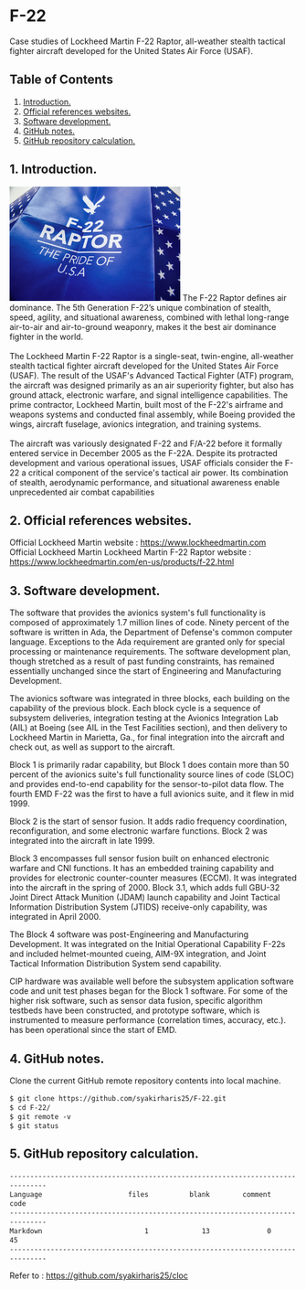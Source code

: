 # F-22
Case studies of Lockheed Martin F-22 Raptor,  all-weather stealth tactical fighter aircraft developed for the United States Air Force (USAF).

## Table of Contents
1. [Introduction.](#introduction)
2. [Official references websites.](#references)
3. [Software development.](#software)
4. [GitHub notes.](#github)
5. [GitHub repository calculation.](#calculation)

<a name="introduction"></a>
## 1. Introduction.
<img src="f-22 pride.jpeg" height="200"> 
The F-22 Raptor defines air dominance. The 5th Generation F-22’s unique combination of stealth, speed, agility, and situational awareness, combined with lethal long-range air-to-air and air-to-ground weaponry, makes it the best air dominance fighter in the world.
<br /><br />
The Lockheed Martin F-22 Raptor is a single-seat, twin-engine, all-weather stealth tactical fighter aircraft developed for the United States Air Force (USAF). The result of the USAF's Advanced Tactical Fighter (ATF) program, the aircraft was designed primarily as an air superiority fighter, but also has ground attack, electronic warfare, and signal intelligence capabilities. The prime contractor, Lockheed Martin, built most of the F-22's airframe and weapons systems and conducted final assembly, while Boeing provided the wings, aircraft fuselage, avionics integration, and training systems.
<br /><br />
The aircraft was variously designated F-22 and F/A-22 before it formally entered service in December 2005 as the F-22A. Despite its protracted development and various operational issues, USAF officials consider the F-22 a critical component of the service's tactical air power. Its combination of stealth, aerodynamic performance, and situational awareness enable unprecedented air combat capabilities

<a name="references"></a>
## 2. Official references websites. <br />
Official Lockheed Martin website : https://www.lockheedmartin.com <br />
Official Lockheed Martin Lockheed Martin F-22 Raptor website : https://www.lockheedmartin.com/en-us/products/f-22.html <br />

<a name="software"></a>
## 3. Software development.
The software that provides the avionics system's full functionality is composed of approximately 1.7 million lines of code. Ninety percent of the software is written in Ada, the Department of Defense's common computer language. Exceptions to the Ada requirement are granted only for special processing or maintenance requirements. The software development plan, though stretched as a result of past funding constraints, has remained essentially unchanged since the start of Engineering and Manufacturing Development.

The avionics software was integrated in three blocks, each building on the capability of the previous block. Each block cycle is a sequence of subsystem deliveries, integration testing at the Avionics Integration Lab (AIL) at Boeing (see AIL in the Test Facilities section), and then delivery to Lockheed Martin in Marietta, Ga., for final integration into the aircraft and check out, as well as support to the aircraft.

Block 1 is primarily radar capability, but Block 1 does contain more than 50 percent of the avionics suite's full functionality source lines of code (SLOC) and provides end-to-end capability for the sensor-to-pilot data flow. The fourth EMD F-22 was the first to have a full avionics suite, and it flew in mid 1999.

Block 2 is the start of sensor fusion. It adds radio frequency coordination, reconfiguration, and some electronic warfare functions. Block 2 was integrated into the aircraft in late 1999.

Block 3 encompasses full sensor fusion built on enhanced electronic warfare and CNI functions. It has an embedded training capability and provides for electronic counter-counter measures (ECCM). It was integrated into the aircraft in the spring of 2000. Block 3.1, which adds full GBU-32 Joint Direct Attack Munition (JDAM) launch capability and Joint Tactical Information Distribution System (JTIDS) receive-only capability, was integrated in April 2000.

The Block 4 software was post-Engineering and Manufacturing Development. It was integrated on the Initial Operational Capability F-22s and included helmet-mounted cueing, AIM-9X integration, and Joint Tactical Information Distribution System send capability.

CIP hardware was available well before the subsystem application software code and unit test phases began for the Block 1 software. For some of the higher risk software, such as sensor data fusion, specific algorithm testbeds have been constructed, and prototype software, which is instrumented to measure performance (correlation times, accuracy, etc.). has been operational since the start of EMD.

<a name="github"></a>
## 4. GitHub notes.
Clone the current GitHub remote repository contents into local machine.
```
$ git clone https://github.com/syakirharis25/F-22.git
$ cd F-22/
$ git remote -v
$ git status
```

<a name="calculation"></a>
## 5. GitHub repository calculation.
```
-------------------------------------------------------------------------------
Language                     files          blank        comment           code
-------------------------------------------------------------------------------
Markdown                         1             13              0             45
-------------------------------------------------------------------------------
```
Refer to : https://github.com/syakirharis25/cloc
